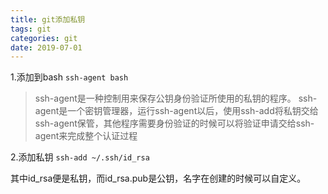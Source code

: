 ```yaml
---
title: git添加私钥 
tags: git
categories: git
date: 2019-07-01
---
```


1.添加到bash
`ssh-agent bash`

>ssh-agent是一种控制用来保存公钥身份验证所使用的私钥的程序。
ssh-agent是一个密钥管理器，运行ssh-agent以后，使用ssh-add将私钥交给ssh-agent保管，其他程序需要身份验证的时候可以将验证申请交给ssh-agent来完成整个认证过程


2.添加私钥
`ssh-add ~/.ssh/id_rsa`

其中id_rsa便是私钥，而id_rsa.pub是公钥，名字在创建的时候可以自定义。
